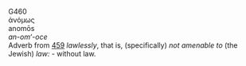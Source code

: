 <body>
  <p>G460<br>  ἀνόμως  <br> anomōs  <br><i>an-om‘-oce </i><br>Adverb from <a href="g0459.htm">459</a>  <i>lawlessly</i>, that is, (specifically) <i>not</i> <i>amenable</i> <i>to</i> (the Jewish) <i>law:</i> - without law.<br></p>
 </body>